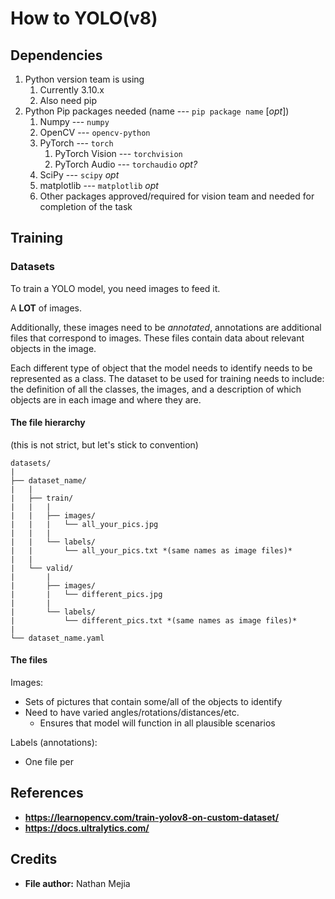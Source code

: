 # **How to YOLO(v8)**

## Dependencies

1. Python version team is using
   1. Currently 3.10.x
   2. Also need pip
2. Python Pip packages needed (name --- `pip package name` [*opt*])
   1. Numpy --- `numpy`
   2. OpenCV --- `opencv-python`
   3. PyTorch --- `torch`
      1. PyTorch Vision --- `torchvision`
      2. PyTorch Audio --- `torchaudio` *opt?*
   4. SciPy --- `scipy` *opt*
   5. matplotlib --- `matplotlib` *opt*
   6. Other packages approved/required for vision team and needed for completion of the task

## Training

### Datasets

To train a YOLO model, you need images to feed it.

A **LOT** of images.

Additionally, these images need to be *annotated*, annotations are additional files that correspond to images. These files contain data about relevant objects in the image.

Each different type of object that the model needs to identify needs to be represented as a class. The dataset to be used for training needs to include: the definition of all the classes, the images, and a description of which objects are in each image and where they are.

#### The file hierarchy

(this is not strict, but let's stick to convention)

	datasets/
	|
	├── dataset_name/
	|	|
	|	├── train/
	|	|	|
	|	|	├── images/
	|	|	|	└── all_your_pics.jpg
	|	|	|
	|	|	└── labels/
	|	|		└── all_your_pics.txt *(same names as image files)*
	|	|
	|	└── valid/
	|		|
	|		├── images/
	|		|	└── different_pics.jpg
	|		|
	|		└── labels/
	|			└── different_pics.txt *(same names as image files)*
	|
	└── dataset_name.yaml

#### The files

Images:
- Sets of pictures that contain some/all of the objects to identify
- Need to have varied angles/rotations/distances/etc.
  - Ensures that model will function in all plausible scenarios

Labels (annotations):
- One file per

## References

- **<https://learnopencv.com/train-yolov8-on-custom-dataset/>**
- **<https://docs.ultralytics.com/>**

## Credits

- **File author:** Nathan Mejia
